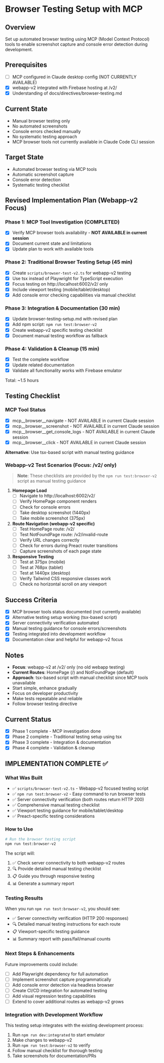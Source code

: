 # Browser Testing Setup with MCP

## Overview
Set up automated browser testing using MCP (Model Context Protocol) tools to enable screenshot capture and console error detection during development.

## Prerequisites
- [ ] MCP configured in Claude desktop config (NOT CURRENTLY AVAILABLE)
- [x] webapp-v2 integrated with Firebase hosting at /v2/
- [x] Understanding of docs/directives/browser-testing.md

## Current State
- Manual browser testing only
- No automated screenshots
- Console errors checked manually
- No systematic testing approach
- MCP browser tools not currently available in Claude Code CLI session

## Target State
- Automated browser testing via MCP tools
- Automatic screenshot capture
- Console error detection
- Systematic testing checklist

## Revised Implementation Plan (Webapp-v2 Focus)

### Phase 1: MCP Tool Investigation (COMPLETED)
- [x] Verify MCP browser tools availability - **NOT AVAILABLE in current session**
- [x] Document current state and limitations
- [x] Update plan to work with available tools

### Phase 2: Traditional Browser Testing Setup (45 min)
- [x] Create `scripts/browser-test-v2.ts` for webapp-v2 testing
- [x] Use tsx instead of Playwright for TypeScript execution
- [x] Focus testing on http://localhost:6002/v2/ only
- [x] Include viewport testing (mobile/tablet/desktop)
- [x] Add console error checking capabilities via manual checklist

### Phase 3: Integration & Documentation (30 min)
- [x] Update browser-testing-setup.md with revised plan
- [x] Add npm script: `npm run test:browser-v2`
- [x] Create webapp-v2 specific testing checklist
- [x] Document manual testing workflow as fallback

### Phase 4: Validation & Cleanup (15 min)
- [x] Test the complete workflow
- [x] Update related documentation
- [x] Validate all functionality works with Firebase emulator

Total: ~1.5 hours

## Testing Checklist

### MCP Tool Status
- [x] mcp__browser__navigate - NOT AVAILABLE in current Claude session
- [x] mcp__browser__screenshot - NOT AVAILABLE in current Claude session  
- [x] mcp__browser__get_console_logs - NOT AVAILABLE in current Claude session
- [x] mcp__browser__click - NOT AVAILABLE in current Claude session

**Alternative**: Use tsx-based script with manual testing guidance

### Webapp-v2 Test Scenarios (Focus: /v2/ only)

> **Note**: These checklists are provided by the `npm run test:browser-v2` script as manual testing guidance

1. **Homepage Load** 
   - [ ] Navigate to http://localhost:6002/v2/
   - [ ] Verify HomePage component renders
   - [ ] Check for console errors
   - [ ] Take desktop screenshot (1440px)
   - [ ] Take mobile screenshot (375px)

2. **Route Navigation (webapp-v2 specific)**
   - [ ] Test HomePage route: /v2/
   - [ ] Test NotFoundPage route: /v2/invalid-route
   - [ ] Verify URL changes correctly
   - [ ] Check for errors during Preact router transitions
   - [ ] Capture screenshots of each page state

3. **Responsive Testing**
   - [ ] Test at 375px (mobile)
   - [ ] Test at 768px (tablet) 
   - [ ] Test at 1440px (desktop)
   - [ ] Verify Tailwind CSS responsive classes work
   - [ ] Check no horizontal scroll on any viewport

## Success Criteria
- [x] MCP browser tools status documented (not currently available)
- [x] Alternative testing setup working (tsx-based script)
- [x] Server connectivity verification automated
- [x] Manual testing guidance for console errors/screenshots
- [x] Testing integrated into development workflow
- [x] Documentation clear and helpful for webapp-v2 focus

## Notes
- **Focus**: webapp-v2 at /v2/ only (no old webapp testing)
- **Current Routes**: HomePage (/) and NotFoundPage (default)
- **Approach**: tsx-based script with manual checklist since MCP tools unavailable
- Start simple, enhance gradually
- Focus on developer productivity
- Make tests repeatable and reliable
- Follow browser testing directive

## Current Status
- [x] Phase 1 complete - MCP investigation done
- [x] Phase 2 complete - Traditional testing setup using tsx
- [x] Phase 3 complete - Integration & documentation
- [x] Phase 4 complete - Validation & cleanup

## IMPLEMENTATION COMPLETE ✅

### What Was Built
- ✅ `scripts/browser-test-v2.ts` - Webapp-v2 focused testing script
- ✅ `npm run test:browser-v2` - Easy command to run browser tests
- ✅ Server connectivity verification (both routes return HTTP 200)
- ✅ Comprehensive manual testing checklist
- ✅ Viewport testing guidance for mobile/tablet/desktop
- ✅ Preact-specific testing considerations

### How to Use
```bash
# Run the browser testing script
npm run test:browser-v2
```

The script will:
1. ✅ Check server connectivity to both webapp-v2 routes
2. 🔍 Provide detailed manual testing checklist
3. 📋 Guide you through responsive testing
4. 📊 Generate a summary report

### Testing Results
When you run `npm run test:browser-v2`, you should see:
- ✅ Server connectivity verification (HTTP 200 responses)
- 🔍 Detailed manual testing instructions for each route
- 📋 Viewport-specific testing guidance
- 📊 Summary report with pass/fail/manual counts

### Next Steps & Enhancements
Future improvements could include:
- [ ] Add Playwright dependency for full automation
- [ ] Implement screenshot capture programmatically
- [ ] Add console error detection via headless browser
- [ ] Create CI/CD integration for automated testing
- [ ] Add visual regression testing capabilities
- [ ] Extend to cover additional routes as webapp-v2 grows

### Integration with Development Workflow
This testing setup integrates with the existing development process:
1. Run `npm run dev:integrated` to start emulator
2. Make changes to webapp-v2
3. Run `npm run test:browser-v2` to verify
4. Follow manual checklist for thorough testing
5. Take screenshots for documentation/PRs